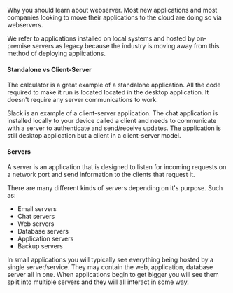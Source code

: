 Why you should learn about webserver. Most new applications and most companies looking to move their applications to the cloud are doing so via webservers. 

We refer to applications installed on local systems and hosted by on-premise servers as legacy because the industry is moving away from this method of deploying applications. 

#### Standalone vs Client-Server

The calculator is a great example of a standalone application. All the code required to make it run is located located in the desktop application. It doesn't require any server communications to work. 

Slack is an example of a client-server application. The chat application is installed locally to your device called a client and needs to communicate with a server to authenticate and send/receive updates. The application is still desktop application but a client in a client-server model. 

#### Servers
A server is an application that is designed to listen for incoming requests on a network port and send information to the clients that request it. 

There are many different kinds of servers depending on it's purpose. Such as:

- Email servers 
- Chat servers
- Web servers 
- Database servers 
- Application servers 
- Backup servers

In small applications you will typically see everything being hosted by a single server/service. They may contain the web, application, database server all in one. When applications begin to get bigger you will see them split into multiple servers and they will all interact in some way. 





